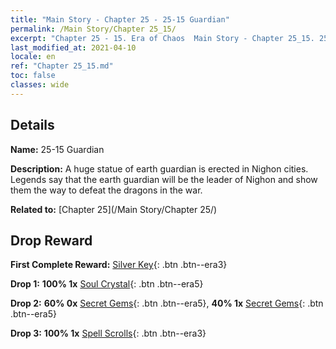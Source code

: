 ```yaml
---
title: "Main Story - Chapter 25 - 25-15 Guardian"
permalink: /Main Story/Chapter 25_15/
excerpt: "Chapter 25 - 15. Era of Chaos  Main Story - Chapter 25_15. 25-15 Guardian"
last_modified_at: 2021-04-10
locale: en
ref: "Chapter 25_15.md"
toc: false
classes: wide
---
```


## Details

 **Name:** 25-15 Guardian

 **Description:** A huge statue of earth guardian is erected in Nighon cities. Legends say that the earth guardian will be the leader of Nighon and show them the way to defeat the dragons in the war.

 **Related to:** [Chapter 25](/Main Story/Chapter 25/)

## Drop Reward

 **First Complete Reward:** [Silver Key](/Items/con_693/){: .btn .btn--era3}

 **Drop 1:** **100% 1x** [Soul Crystal](/Items/mat_87/){: .btn .btn--era5}

 **Drop 2:** **60% 0x** [Secret Gems](/Items/mat_79/){: .btn .btn--era5}, **40% 1x** [Secret Gems](/Items/mat_79/){: .btn .btn--era5}

 **Drop 3:** **100% 1x** [Spell Scrolls](/Items/con_694/){: .btn .btn--era3}


